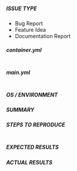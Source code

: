 <!--- Verify first that your issue/request is not already reported in GitHub -->

##### ISSUE TYPE
<!--- Pick one item below and delete the rest: -->
 - Bug Report
 - Feature Idea
 - Documentation Report

##### container.yml 
<!--- Paste verbatim a copy of your container.yml between the quotes below -->
```

```

##### main.yml 
<!--- Paste verbatim a copy of your main.yml between the quotes below -->
```

```

##### OS / ENVIRONMENT
<!--- Mention the OS you are running Ansible Container on. -->

##### SUMMARY
<!--- Explain the problem briefly -->

##### STEPS TO REPRODUCE
<!---
For bugs, show exactly how to reproduce the problem.
For new features, show how the feature would be used.
-->

<!--- Paste any example commands between quotes below -->
```

```

<!--- You can also paste gist.github.com links for larger files -->

##### EXPECTED RESULTS
<!--- What did you expect to happen when running the steps above? -->

##### ACTUAL RESULTS
<!--- What actually happened? If possible run with debugging (--debug) -->

<!--- Paste verbatim command output between quotes below -->
```

```

